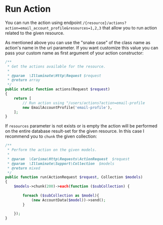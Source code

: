 # Run Action

You can run the action using endpoint `/{resource}/actions?action=email_account_profile&resources=1,2,3` that allow you to run action related to the given resource.

As mentioned above you can use the "snake case" of the class name as action's name in the uri parameter. If you want customize this value you can pass your custom name as first argument of your action constructor:

```php
/**
 * Get the actions available for the resource.
 *
 * @param  \Illuminate\Http\Request $request
 * @return array
 */
public static function actions(Request $request)
{
    return [
        // Run action using "/users/actions?action=email-profile
        new EmailAccountProfile('email-profile'),
    ];
}
```

If `resources` parameter is not exists or is empty the action will be performed on the entire database result-set for the given resource. In this case I recommend you to `chunk` the given collection:

```php
/**
 * Perform the action on the given models.
 *
 * @param  \Carisma\Http\Requests\ActionRequest  $request
 * @param  \Illuminate\Support\Collection  $models
 * @return mixed
 */
public function run(ActionRequest $request, Collection $models)
{
    $models->chunk(200)->each(function ($subCollection) {
        
        foreach ($subCollection as $model){
            (new AccountData($model))->send();
        }
        
    });
}
```
